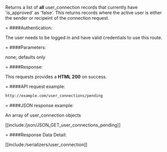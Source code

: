 <!-- --- title: GET /user_connections/pending -->

Returns a list of **all** user_connection records that currently have 'is_approved' as 'false'. This returns records where the active user is either the sender or recipeint of the connection request.

=
####Authentication:

The user needs to be logged in and have valid credentials to use this route.

=
####Parameters:

none; defaults only

=
####Response:

This requests provides a <strong>HTML 200</strong> on success.

=
####API request example:
```html
http://example.com/user_connections/pending
```

=
####JSON response example:

An array of user_connection objects

[[include:/json/JSON_GET_user_connections_pending]]

=
####Response Data Detail:

[[include:/serializers/user_connection]]